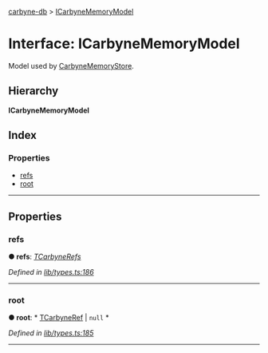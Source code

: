 [carbyne-db](../README.md) > [ICarbyneMemoryModel](../interfaces/icarbynememorymodel.md)

# Interface: ICarbyneMemoryModel

Model used by [CarbyneMemoryStore](../classes/carbynememorystore.md).

## Hierarchy

**ICarbyneMemoryModel**

## Index

### Properties

* [refs](icarbynememorymodel.md#refs)
* [root](icarbynememorymodel.md#root)

---

## Properties

<a id="refs"></a>

###  refs

**● refs**: *[TCarbyneRefs](../#tcarbynerefs)*

*Defined in [lib/types.ts:186](https://github.com/allotropelabs/carbyne/blob/be8734a/lib/types.ts#L186)*

___
<a id="root"></a>

###  root

**● root**: * [TCarbyneRef](../#tcarbyneref) &#124; `null`
*

*Defined in [lib/types.ts:185](https://github.com/allotropelabs/carbyne/blob/be8734a/lib/types.ts#L185)*

___

